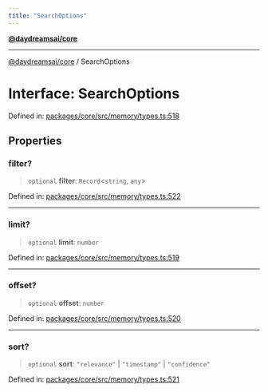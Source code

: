 ```yaml
---
title: "SearchOptions"
---
```


[**@daydreamsai/core**](./api-reference.md)

***

[@daydreamsai/core](./api-reference.md) / SearchOptions

# Interface: SearchOptions

Defined in: [packages/core/src/memory/types.ts:518](https://github.com/dojoengine/daydreams/blob/bbf75946e0d6d99fbdde4cebb2f8a4e8926724f1/packages/core/src/memory/types.ts#L518)

## Properties

### filter?

> `optional` **filter**: `Record`\<`string`, `any`\>

Defined in: [packages/core/src/memory/types.ts:522](https://github.com/dojoengine/daydreams/blob/bbf75946e0d6d99fbdde4cebb2f8a4e8926724f1/packages/core/src/memory/types.ts#L522)

***

### limit?

> `optional` **limit**: `number`

Defined in: [packages/core/src/memory/types.ts:519](https://github.com/dojoengine/daydreams/blob/bbf75946e0d6d99fbdde4cebb2f8a4e8926724f1/packages/core/src/memory/types.ts#L519)

***

### offset?

> `optional` **offset**: `number`

Defined in: [packages/core/src/memory/types.ts:520](https://github.com/dojoengine/daydreams/blob/bbf75946e0d6d99fbdde4cebb2f8a4e8926724f1/packages/core/src/memory/types.ts#L520)

***

### sort?

> `optional` **sort**: `"relevance"` \| `"timestamp"` \| `"confidence"`

Defined in: [packages/core/src/memory/types.ts:521](https://github.com/dojoengine/daydreams/blob/bbf75946e0d6d99fbdde4cebb2f8a4e8926724f1/packages/core/src/memory/types.ts#L521)
